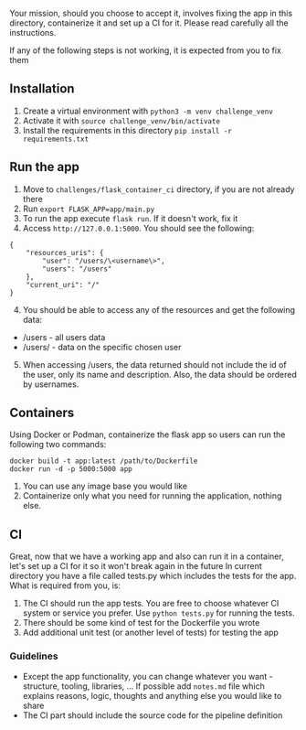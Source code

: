 Your mission, should you choose to accept it, involves fixing the app in this directory, containerize it and set up a CI for it.
Please read carefully all the instructions.

If any of the following steps is not working, it is expected from you to fix them

## Installation

1. Create a virtual environment with `python3 -m venv challenge_venv`
2. Activate it with `source challenge_venv/bin/activate`
3. Install the requirements in this directory `pip install -r requirements.txt`

## Run the app

1. Move to `challenges/flask_container_ci` directory, if you are not already there
1. Run `export FLASK_APP=app/main.py`
1. To run the app execute `flask run`. If it doesn't work, fix it
3. Access `http://127.0.0.1:5000`. You should see the following:

```
{
    "resources_uris": {
        "user": "/users/\<username\>",
        "users": "/users"
    },
    "current_uri": "/"
}
```

4. You should be able to access any of the resources and get the following data:

* /users - all users data 
* /users/<username> - data on the specific chosen user

5. When accessing /users, the data returned should not include the id of the user, only its name and description. Also, the data should be ordered by usernames.

## Containers

Using Docker or Podman, containerize the flask app so users can run the following two commands:

```
docker build -t app:latest /path/to/Dockerfile
docker run -d -p 5000:5000 app
```

1. You can use any image base you would like
2. Containerize only what you need for running the application, nothing else.

## CI

Great, now that we have a working app and also can run it in a container, let's set up a CI for it so it won't break again in the future
In current directory you have a file called tests.py which includes the tests for the app. What is required from you, is:

1. The CI should run the app tests. You are free to choose whatever CI system or service you prefer. Use `python tests.py` for running the tests.
2. There should be some kind of test for the Dockerfile you wrote
3. Add additional unit test (or another level of tests) for testing the app

### Guidelines 

* Except the app functionality, you can change whatever you want - structure, tooling, libraries, ... If possible add `notes.md` file which explains reasons, logic, thoughts and anything else you would like to share
* The CI part should include the source code for the pipeline definition
